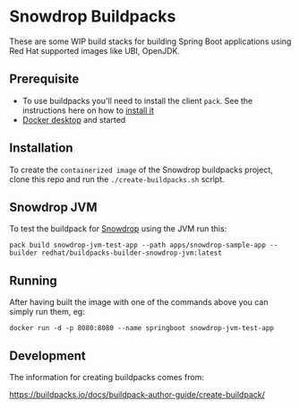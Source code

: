 # Snowdrop Buildpacks

These are some WIP build stacks for building Spring Boot applications using Red Hat supported images like UBI, OpenJDK.

## Prerequisite

- To use buildpacks you'll need to install the client `pack`. See the instructions here on how to [install it](https://buildpacks.io/docs/tools/pack)
- [Docker desktop](https://docs.docker.com/desktop/) and started

## Installation

To create the `containerized image` of the Snowdrop buildpacks project, clone this repo and run the `./create-buildpacks.sh` script.

## Snowdrop JVM

To test the buildpack for [Snowdrop](https://snowdrop.dev) using the JVM run this:

```
pack build snowdrop-jvm-test-app --path apps/snowdrop-sample-app --builder redhat/buildpacks-builder-snowdrop-jvm:latest
```

## Running

After having built the image with one of the commands above you can simply run them, eg:

```
docker run -d -p 8080:8080 --name springboot snowdrop-jvm-test-app
```

## Development

The information for creating buildpacks comes from:

https://buildpacks.io/docs/buildpack-author-guide/create-buildpack/
